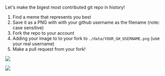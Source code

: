 Let's make the bigest most contributed git repo in history!

 1. Find a meme that represents you best
 2. Save it as a PNG with with your github username as the filename (note: case sensitive)
 3. Fork the repo to your account
 4. Adding your image to to your fork to `./data/YOUR_GH_USERNAME.png` (use your real username)
 5. Make a pull request from your fork!

![](https://img.shields.io/twitter/follow/ByzantineTeens.svg?label=Follow&style=social)

![](https://img.shields.io/github/contributors/readevalprint/distributedmemesforbyzantineteens.com.svg?style=social)
